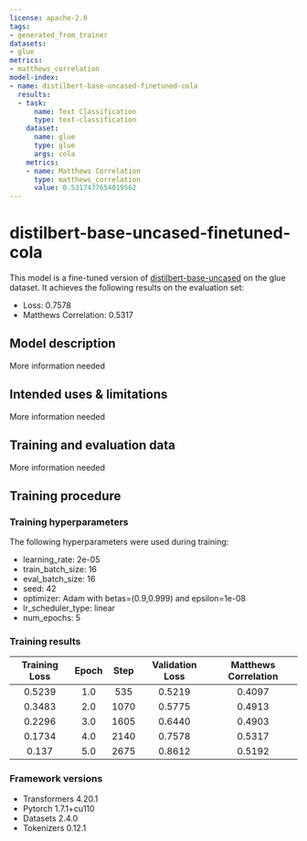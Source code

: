 ```yaml
---
license: apache-2.0
tags:
- generated_from_trainer
datasets:
- glue
metrics:
- matthews_correlation
model-index:
- name: distilbert-base-uncased-finetuned-cola
  results:
  - task:
      name: Text Classification
      type: text-classification
    dataset:
      name: glue
      type: glue
      args: cola
    metrics:
    - name: Matthews Correlation
      type: matthews_correlation
      value: 0.5317477654019562
---
```


<!-- This model card has been generated automatically according to the information the Trainer had access to. You
should probably proofread and complete it, then remove this comment. -->

# distilbert-base-uncased-finetuned-cola

This model is a fine-tuned version of [distilbert-base-uncased](https://huggingface.co/distilbert-base-uncased) on the glue dataset.
It achieves the following results on the evaluation set:
- Loss: 0.7578
- Matthews Correlation: 0.5317

## Model description

More information needed

## Intended uses & limitations

More information needed

## Training and evaluation data

More information needed

## Training procedure

### Training hyperparameters

The following hyperparameters were used during training:
- learning_rate: 2e-05
- train_batch_size: 16
- eval_batch_size: 16
- seed: 42
- optimizer: Adam with betas=(0.9,0.999) and epsilon=1e-08
- lr_scheduler_type: linear
- num_epochs: 5

### Training results

| Training Loss | Epoch | Step | Validation Loss | Matthews Correlation |
|:-------------:|:-----:|:----:|:---------------:|:--------------------:|
| 0.5239        | 1.0   | 535  | 0.5219          | 0.4097               |
| 0.3483        | 2.0   | 1070 | 0.5775          | 0.4913               |
| 0.2296        | 3.0   | 1605 | 0.6440          | 0.4903               |
| 0.1734        | 4.0   | 2140 | 0.7578          | 0.5317               |
| 0.137         | 5.0   | 2675 | 0.8612          | 0.5192               |


### Framework versions

- Transformers 4.20.1
- Pytorch 1.7.1+cu110
- Datasets 2.4.0
- Tokenizers 0.12.1
